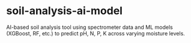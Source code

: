 # soil-analysis-ai-model
AI-based soil analysis tool using spectrometer data and ML models (XGBoost, RF, etc.) to predict pH, N, P, K across varying moisture levels.
